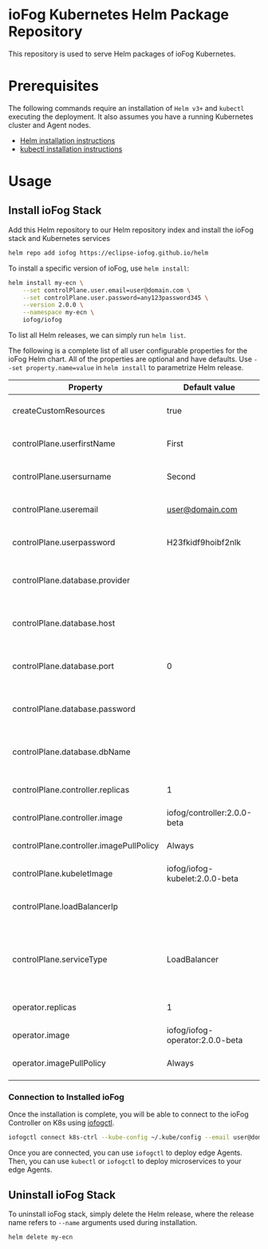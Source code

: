 # ioFog Kubernetes Helm Package Repository

This repository is used to serve Helm packages of ioFog Kubernetes.

# Prerequisites

The following commands require an installation of `Helm v3+` and `kubectl` executing the deployment. It also assumes you have a running Kubernetes cluster and Agent nodes.

* [Helm installation instructions](https://helm.sh/docs/intro/install/)
* [kubectl installation instructions](https://kubernetes.io/docs/tasks/tools/install-kubectl/)

# Usage

 ## Install ioFog Stack
 
 Add this Helm repository to our Helm repository index and install the ioFog stack and Kubernetes services
 
 ```bash
 helm repo add iofog https://eclipse-iofog.github.io/helm
 ```
 
 To install a specific version of ioFog, use `helm install`:
 
 ```bash
 helm install my-ecn \
     --set controlPlane.user.email=user@domain.com \
     --set controlPlane.user.password=any123password345 \
     --version 2.0.0 \
     --namespace my-ecn \
     iofog/iofog
 ```
 
 To list all Helm releases, we can simply run `helm list`.
 
 The following is a complete list of all user configurable properties for the ioFog Helm chart. All of the properties are optional and have defaults. Use `--set property.name=value` in `helm install` to parametrize Helm release.
 
 | Property                                | Default value                   | Description                                                                                   |
 | --------------------------------------- | ------------------------------- | --------------------------------------------------------------------------------------------- |
 | createCustomResources                   | true                            | See [Multiple Edge Compute Networks](#multiple-edge-compute-networks)                         |
 | controlPlane.userfirstName              | First                           | First name of initial user in Controller                                                      |
 | controlPlane.usersurname                | Second                          | Surname of initial user in Controller                                                         |
 | controlPlane.useremail                  | user@domain.com                 | Email (login) of initial user in Controller                                                   |
 | controlPlane.userpassword               | H23fkidf9hoibf2nlk              | Password of initial user in Controller                                                        |
 | controlPlane.database.provider          |                                 | Not supported in ioFog Community Edition                                                      |
 | controlPlane.database.host              |                                 | Not supported in ioFog Community Edition                                                      |
 | controlPlane.database.port              | 0                               | Not supported in ioFog Community Edition                                                      |
 | controlPlane.database.password          |                                 | Not supported in ioFog Community Edition                                                      |
 | controlPlane.database.dbName            |                                 | Not supported in ioFog Community Edition                                                      |
 | controlPlane.controller.replicas        | 1                               | Number of replicas of Controller pods                                                         |
 | controlPlane.controller.image           | iofog/controller:2.0.0-beta     | [Controller Docker image](https://hub.docker.com/r/iofog/controller/tags)                     |
 | controlPlane.controller.imagePullPolicy | Always                          | Controller Docker image [pull policy](https://kubernetes.io/docs/concepts/containers/images/) |
 | controlPlane.kubeletImage               | iofog/iofog-kubelet:2.0.0-beta  | [Kubelet Docker image](https://hub.docker.com/r/iofog/iofog-kubelet/tags)                     |
 | controlPlane.loadBalancerIp             |                                 | Pre-allocated static IP address for Controller                                                |
 | controlPlane.serviceType                | LoadBalancer                    | Service type for Controller (one of `LoadBalancer`, `NodePort` or `ClusterIP`)                |
 | operator.replicas                       | 1                               | Number of replicas of Operator pods                                                           |
 | operator.image                          | iofog/iofog-operator:2.0.0-beta | [OperatorDocker image](https://hub.docker.com/r/iofog/iofog-operator/tags)                    |
 | operator.imagePullPolicy                | Always                          | Operator Docker image [pull policy](https://kubernetes.io/docs/concepts/containers/images/)   |


### Connection to Installed ioFog

Once the installation is complete, you will be able to connect to the ioFog Controller on K8s using [iofogctl](https://iofog.org/docs/2.0.0/tools/iofogctl/usage.html).

```bash
iofogctl connect k8s-ctrl --kube-config ~/.kube/config --email user@domain.com --pass any123password345
```

Once you are connected, you can use `iofogctl` to deploy edge Agents. Then, you can use `kubectl` or `iofogctl` to deploy microservices to your edge Agents.

## Uninstall ioFog Stack

To uninstall ioFog stack, simply delete the Helm release, where the release name refers to `--name` arguments used during installation.

```bash
helm delete my-ecn
```
